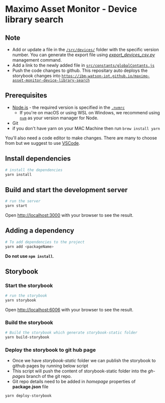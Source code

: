 # Maximo Asset Monitor - Device library search

## Note

- Add or update a file in the [`/src/devices/`](src/devices/) folder with the specific version number. You can generate the export file using [_export_devices_csv.py_](https://github.ibm.com/omnio/omnio_server/blob/master/omnio_db/management/commands/export_devices_csv.py) management command.
- Add a link to the newly added file in [`src/constants/globalContants.js`](src/constants/globalContants.js#L5)
- Push the code changes to github. This repositary auto deploys the storybook changes into [`https://ibm-watson-iot.github.io/maximo-asset-monitor-device-library-search`](https://ibm-watson-iot.github.io/maximo-asset-monitor-device-library-search/)

## Prerequisites

- [Node.js](https://nodejs.org/en/download/) - the required version is specified in the [`.nvmrc`](/.nvmrc)
  - If you're on macOS or using WSL on Windows, we recommend using [`nvm`](https://github.com/nvm-sh/nvm) as your version manager for Node.
- Git
- if you don't have yarn on your MAC Machine then run `brew install yarn`

You'll also need a code editor to make changes. There are many to choose from but we suggest to use [VSCode](https://code.visualstudio.com/).

## Install dependencies

```bash
# install the dependencies
yarn install
```

## Build and start the development server

```bash
# run the server
yarn start
```

Open [http://localhost:3000](http://localhost:3000) with your browser to see the result.

## Adding a dependency

```bash
# To add dependencies to the project
yarn add <packageName>
```

**Do not use `npm install`**.

## Storybook

### Start the storybook

```bash
# run the storybook
yarn storybook
```

Open [http://localhost:6006](http://localhost:6006) with your browser to see the result.

### Build the storybook

```bash
# Build the storybook which generate storybook-static folder
yarn build-storybook
```

### Deploy the storybook to git hub page

- Once we have _storybook-static_ folder we can publish the storybook to github pages by running below script
- This script will push the content of storybook-static folder into the _gh-pages_ branch of the git repo.
- Git repo details need to be added in _homepage_ properties of **package.json** file

```bash
yarn deploy-storybook
```
